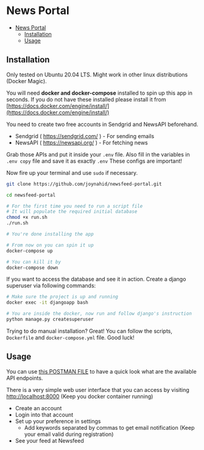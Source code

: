 # News Portal 

- [News Portal](#news-portal)
  - [Installation](#installation)
  - [Usage](#usage)

## Installation

Only tested on Ubuntu 20.04 LTS. Might work in other linux distributions (Docker Magic).

You will need **docker and docker-compose** installed to spin up this app in seconds. If you do not have these installed please install it from [https://docs.docker.com/engine/install/](https://docs.docker.com/engine/install/)

You need to create two free accounts in Sendgrid and NewsAPI beforehand.
- Sendgrid ( https://sendgrid.com/ ) - For sending emails
- NewsAPI ( https://newsapi.org/ ) - For fetching news

Grab those APIs and put it inside your `.env` file. Also fill in the variables in `.env copy` file and save it as exactly `.env` These configs are important!

Now fire up your terminal and use `sudo` if necessary.

```bash
git clone https://github.com/joynahid/newsfeed-portal.git

cd newsfeed-portal

# For the first time you need to run a script file
# It will populate the required initial database
chmod +x run.sh
./run.sh

# You're done installing the app

# From now on you can spin it up
docker-compose up

# You can kill it by
docker-compose down
```

If you want to access the database and see it in action. Create a django superuser via following commands:

```bash
# Make sure the project is up and running
docker exec -it djangoapp bash

# You are inside the docker, now run and follow django's instruction
python manage.py createsuperuser
```

Trying to do manual installation? Great! You can follow the scripts, `Dockerfile` and `docker-compose.yml` file. Good luck!


## Usage
You can use [this POSTMAN FILE](files/News%20Portal.postman_collection.json) to have a quick look what are the available API endpoints.

There is a very simple web user interface that you can access by visiting [http://localhost:8000](http://localhost:8000) (Keep you docker container running)
- Create an account
- Login into that account
- Set up your preference in settings
  - Add keywords separated by commas to get email notification (Keep your email valid during registration)
- See your feed at Newsfeed